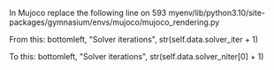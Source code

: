 In Mujoco replace the following line on 593
myenv/lib/python3.10/site-packages/gymnasium/envs/mujoco/mujoco_rendering.py

From this:
bottomleft, "Solver iterations", str(self.data.solver_iter + 1)

To this:
bottomleft, "Solver iterations", str(self.data.solver_niter[0] + 1)